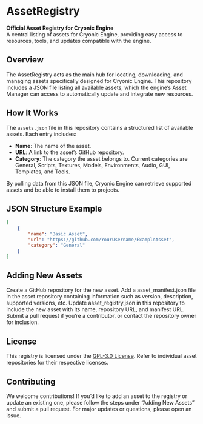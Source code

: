 # AssetRegistry

**Official Asset Registry for Cryonic Engine**  
A central listing of assets for Cryonic Engine, providing easy access to resources, tools, and updates compatible with the engine.

## Overview

The AssetRegistry acts as the main hub for locating, downloading, and managing assets specifically designed for Cryonic Engine. This repository includes a JSON file listing all available assets, which the engine’s Asset Manager can access to automatically update and integrate new resources.

## How It Works

The `assets.json` file in this repository contains a structured list of available assets. Each entry includes:
- **Name**: The name of the asset.
- **URL**: A link to the asset’s GitHub repository.
- **Category**: The category the asset belongs to. Current categories are General, Scripts, Textures, Models, Environments, Audio, GUI, Templates, and Tools.

By pulling data from this JSON file, Cryonic Engine can retrieve supported assets and be able to install them to projects.

## JSON Structure Example

```json
[
    {
        "name": "Basic Asset",
        "url": "https://github.com/YourUsername/ExampleAsset",
        "category": "General"
    }
]
```

## Adding New Assets
Create a GitHub repository for the new asset.
Add a asset_manifest.json file in the asset repository containing information such as version, description, supported versions, etc.
Update asset_registry.json in this repository to include the new asset with its name, repository URL, and manifest URL.
Submit a pull request if you’re a contributor, or contact the repository owner for inclusion.

## License
This registry is licensed under the [GPL-3.0 License](LICENSE). Refer to individual asset repositories for their respective licenses.

## Contributing
We welcome contributions! If you’d like to add an asset to the registry or update an existing one, please follow the steps under “Adding New Assets” and submit a pull request. For major updates or questions, please open an issue.
